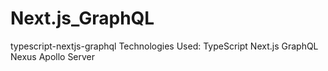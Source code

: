 # Next.js_GraphQL

typescript-nextjs-graphql
Technologies Used:
TypeScript
Next.js
GraphQL Nexus
Apollo Server
